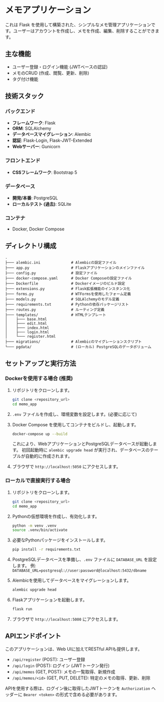 # メモアプリケーション

これは Flask を使用して構築された、シンプルなメモ管理アプリケーションです。ユーザーはアカウントを作成し、メモを作成、編集、削除することができます。

## 主な機能

- ユーザー登録・ログイン機能 (JWTベースの認証)
- メモのCRUD (作成、閲覧、更新、削除)
- タグ付け機能

## 技術スタック

### バックエンド
- **フレームワーク**: Flask
- **ORM**: SQLAlchemy
- **データベースマイグレーション**: Alembic
- **認証**: Flask-Login, Flask-JWT-Extended
- **Webサーバー**: Gunicorn

### フロントエンド
- **CSSフレームワーク**: Bootstrap 5

### データベース
- **開発/本番**: PostgreSQL
- **ローカルテスト (過去)**: SQLite

### コンテナ
- Docker, Docker Compose

## ディレクトリ構成

```
.
├─── alembic.ini              # Alembicの設定ファイル
├─── app.py                   # Flaskアプリケーションのメインファイル
├─── config.py                # 設定ファイル
├─── docker-compose.yaml      # Docker Composeの設定ファイル
├─── Dockerfile               # Dockerイメージのビルド設定
├─── extensions.py            # Flask拡張機能のインスタンス化
├─── forms.py                 # WTFormsを使用したフォーム定義
├─── models.py                # SQLAlchemyのモデル定義
├─── requirements.txt         # Pythonの依存パッケージリスト
├─── routes.py                # ルーティング定義
├─── templates/               # HTMLテンプレート
│    ├─── base.html
│    ├─── edit.html
│    ├─── index.html
│    ├─── login.html
│    └─── register.html
├─── migrations/              # Alembicのマイグレーションスクリプト
└─── pgdata/                  # (ローカル) PostgreSQLのデータボリューム
```

## セットアップと実行方法

### Dockerを使用する場合 (推奨)

1.  リポジトリをクローンします。
    ```bash
    git clone <repository_url>
    cd memo_app
    ```

2.  `.env` ファイルを作成し、環境変数を設定します。(必要に応じて)

3.  Docker Compose を使用してコンテナをビルドし、起動します。
    ```bash
    docker-compose up --build
    ```
    これにより、WebアプリケーションとPostgreSQLデータベースが起動します。
    初回起動時に `alembic upgrade head` が実行され、データベースのテーブルが自動的に作成されます。

4.  ブラウザで `http://localhost:5050` にアクセスします。

### ローカルで直接実行する場合

1.  リポジトリをクローンします。
    ```bash
    git clone <repository_url>
    cd memo_app
    ```

2.  Pythonの仮想環境を作成し、有効化します。
    ```bash
    python -m venv .venv
    source .venv/bin/activate
    ```

3.  必要なPythonパッケージをインストールします。
    ```bash
    pip install -r requirements.txt
    ```

4.  PostgreSQLデータベースを準備し、`.env` ファイルに `DATABASE_URL` を設定します。
    例: `DATABASE_URL=postgresql://user:password@localhost:5432/dbname`

5.  Alembicを使用してデータベースをマイグレーションします。
    ```bash
    alembic upgrade head
    ```

6.  Flaskアプリケーションを起動します。
    ```bash
    flask run
    ```

7.  ブラウザで `http://localhost:5000` にアクセスします。

## APIエンドポイント

このアプリケーションは、Web UIに加えてRESTful APIも提供します。

-   `/api/register` (POST): ユーザー登録
-   `/api/login` (POST): ログイン (JWTトークン発行)
-   `/api/memos` (GET, POST): メモの一覧取得、新規作成
-   `/api/memos/<id>` (GET, PUT, DELETE): 特定のメモの取得、更新、削除

APIを使用する際は、ログイン後に取得したJWTトークンを `Authorization` ヘッダーに `Bearer <token>` の形式で含める必要があります。